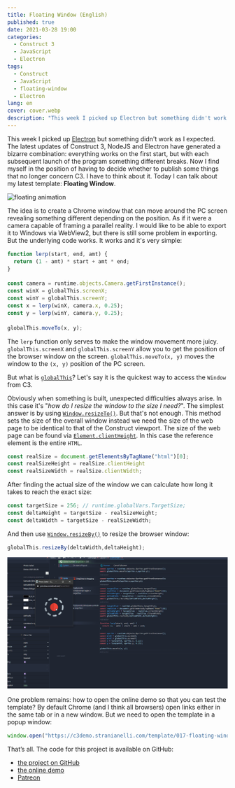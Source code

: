 ```yaml
---
title: Floating Window (English)
published: true
date: 2021-03-28 19:00
categories:
  - Construct 3
  - JavaScript
  - Electron
tags:
  - Construct
  - JavaScript
  - floating-window
  - Electron
lang: en
cover: cover.webp
description: "This week I picked up Electron but something didn't work as I expected. The latest updates of Construct 3, NodeJS and Electron have generated a bizarre combination: everything works on the first start, but with each subsequent launch of the program something different breaks. Now I find myself in the position of having to decide whether to publish some things that no longer concern C3. I have to think about it. Today I can talk about my latest template: Floating Window."
---
```


This week I picked up [Electron](https://www.electronjs.org/) but something didn't work as I expected. The latest updates of Construct 3, NodeJS and Electron have generated a bizarre combination: everything works on the first start, but with each subsequent launch of the program something different breaks. Now I find myself in the position of having to decide whether to publish some things that no longer concern C3. I have to think about it. Today I can talk about my latest template: **Floating Window**.

![floating animation](./animation.gif)

The idea is to create a Chrome window that can move around the PC screen revealing something different depending on the position. As if it were a camera capable of framing a parallel reality. I would like to be able to export it to Windows via WebView2, but there is still some problem in exporting. But the underlying code works. It works and it's very simple:

```js
function lerp(start, end, amt) {
  return (1 - amt) * start + amt * end;
}

const camera = runtime.objects.Camera.getFirstInstance();
const winX = globalThis.screenX;
const winY = globalThis.screenY;
const x = lerp(winX, camera.x, 0.25);
const y = lerp(winY, camera.y, 0.25);

globalThis.moveTo(x, y);
```

The `lerp` function only serves to make the window movement more juicy. `globalThis.screenX` and `globalThis.screenY` allow you to get the position of the browser window on the screen. `globalThis.moveTo(x, y)` moves the window to the `(x, y)` position of the PC screen.

But what is [`globalThis`](https://developer.mozilla.org/docs/Web/JavaScript/Reference/Global_Objects/globalThis)? Let's say it is the quickest way to access the `Window` from C3.

Obviously when something is built, unexpected difficulties always arise. In this case it's "_how do I resize the window to the size I need?_". The simplest answer is by using [`Window.resizeTo()`](https://developer.mozilla.org/docs/Web/API/Window/resizeTo). But that's not enough. This method sets the size of the overall window instead we need the size of the web page to be identical to that of the Construct viewport. The size of the web page can be found via [`Element.clientHeight`](https://developer.mozilla.org/docs/Web/API/Element/clientHeight). In this case the reference element is the entire `HTML`.

```js
const realSize = document.getElementsByTagName("html")[0];
const realSizeHeight = realSize.clientHeight
const realSizeWidth = realSize.clientWidth;
```

After finding the actual size of the window we can calculate how long it takes to reach the exact size:

```js
const targetSize = 256; // runtime.globalVars.TargetSize;
const deltaHeight = targetSize - realSizeHeight;
const deltaWidth = targetSize - realSizeWidth;
```

And then use [`Window.resizeBy()`](https://developer.mozilla.org/docs/Web/API/Window/resizeBy) to resize the browser window:

```js
globalThis.resizeBy(deltaWidth,deltaHeight);
```

![floating animation](./animation-little.gif)


One problem remains: how to open the online demo so that you can test the template? By default Chrome (and I think all browsers) open links either in the same tab or in a new window. But we need to open the template in a popup window:

```js
window.open("https://c3demo.stranianelli.com/template/017-floating-window/demo","test", "width=256,height=256,menubar=false,toolbar=false,location=false,resizable=false,status=false")
```

That’s all. The code for this project is available on GitHub:

- [the project on GitHub](https://github.com/el3um4s/construct-demo)
- [the online demo](https://c3demo.stranianelli.com/template/017-floating-window/demo)
- [Patreon](https://www.patreon.com/el3um4s)

